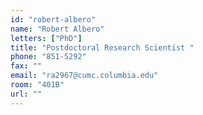 ```yaml
---
id: "robert-albero"
name: "Robert Albero"
letters: ["PhD"]
title: "Postdoctoral Research Scientist "
phone: "851-5292"
fax: ""
email: "ra2967@cumc.columbia.edu"
room: "401B"
url: ""
---
```

